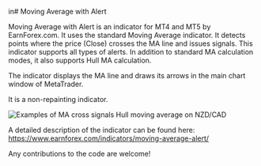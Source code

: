 in# Moving Average with Alert

Moving Average with Alert is an indicator for MT4 and MT5 by EarnForex.com. It uses the standard Moving Average indicator. It detects points where the price (Close) crosses the MA line and issues signals. This indicator supports all types of alerts. In addition to standard MA calculation modes, it also supports Hull MA calculation.

The indicator displays the MA line and draws its arrows in the main chart window of MetaTrader.

It is a non-repainting indicator.

![Examples of MA cross signals Hull moving average on NZD/CAD](https://github.com/EarnForex/Moving-Average-with-Alert/blob/main/README_Images/ma-alert-example-signals.png)

A detailed description of the indicator can be found here:
https://www.earnforex.com/indicators/moving-average-alert/

Any contributions to the code are welcome!
